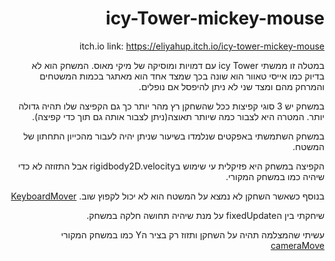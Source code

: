 <div dir='rtl' lang='he'>


# icy-Tower-mickey-mouse

itch.io link: https://eliyahup.itch.io/icy-tower-mickey-mouse

במטלה זו ממשתי icy Tower עם דמויות ומוסיקה של מיקי מאוס.
המשחק הוא לא בדיוק כמו אייסי טאוור הוא שונה בכך שמצד אחד הוא מאתגר בכמות המשטחים והמרחק מהם ומצד שני לא ניתן להיפסל אם נופלים.

במשחק יש 3 סוגי קפיצות ככל שהשחקן רץ מהר יותר כך גם הקפיצה שלו תהיה גדולה יותר. המטרה היא לצבור כמה שיותר תאוצה(ניתן לצבור אותה גם תוך כדי קפיצה).

במשחק השתמשתי באפקטים שנלמדו בשיעור שניתן יהיה לעבור מהכייון התחתון של המשטח.

הקפיצה במשחק היא פזיקלית עי שימוש בrigidbody2D.velocity אבל התזוזה לא כדי שיהיה כמו במשחק המקורי.

בנוסף כשאשר השחקן לא נמצא על המשטח הוא לא יכול לקפוץ שוב.
[KeyboardMover](https://github.com/eli-game-dev/icy-Tower-mickey-mouse/blob/main/Assets/scripts/KeyboardMover.cs)

שיחקתי בין הfixedUpdate על מנת שיהיה תחושה חלקה במשחק. 

עשיתי שהמצלמה תהיה על השחקן ותזוז רק בציר הY כמו במשחק המקורי
[cameraMove](https://github.com/eli-game-dev/icy-Tower-mickey-mouse/blob/main/Assets/scripts/cameraMove.cs)



</div>
